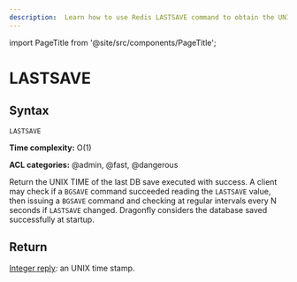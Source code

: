```yaml
---
description:  Learn how to use Redis LASTSAVE command to obtain the UNIX timestamp of the last database save.
---
```


import PageTitle from '@site/src/components/PageTitle';

# LASTSAVE

<PageTitle title="Redis LASTSAVE Command (Documentation) | Dragonfly" />

## Syntax

    LASTSAVE 

**Time complexity:** O(1)

**ACL categories:** @admin, @fast, @dangerous

Return the UNIX TIME of the last DB save executed with success.
A client may check if a `BGSAVE` command succeeded reading the `LASTSAVE` value,
then issuing a `BGSAVE` command and checking at regular intervals every N
seconds if `LASTSAVE` changed. Dragonfly considers the database saved successfully at startup.

## Return

[Integer reply](https://redis.io/docs/latest/develop/reference/protocol-spec/#integers): an UNIX time stamp.
